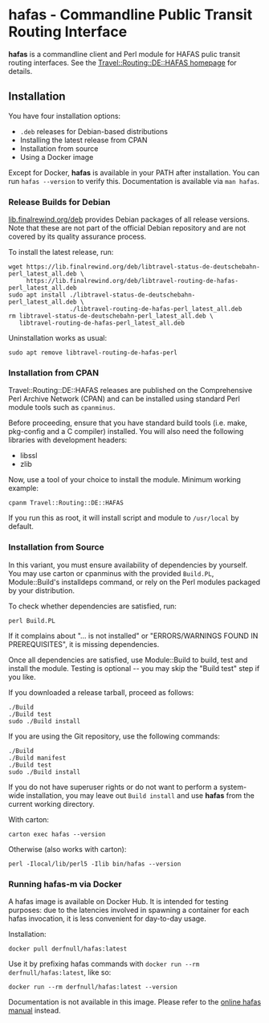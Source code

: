 # hafas - Commandline Public Transit Routing Interface

**hafas** is a commandline client and Perl module for HAFAS pulic transit
routing interfaces. See the [Travel::Routing::DE::HAFAS homepage](https://finalrewind.org/projects/Travel-Routing-DE-HAFAS/) for details.

## Installation

You have four installation options:

* `.deb` releases for Debian-based distributions
* Installing the latest release from CPAN
* Installation from source
* Using a Docker image

Except for Docker, **hafas** is available in your PATH after installation.
You can run `hafas --version` to verify this. Documentation is available via
`man hafas`.

### Release Builds for Debian

[lib.finalrewind.org/deb](https://lib.finalrewind.org/deb) provides Debian
packages of all release versions. Note that these are not part of the official
Debian repository and are not covered by its quality assurance process.

To install the latest release, run:

```
wget https://lib.finalrewind.org/deb/libtravel-status-de-deutschebahn-perl_latest_all.deb \
     https://lib.finalrewind.org/deb/libtravel-routing-de-hafas-perl_latest_all.deb
sudo apt install ./libtravel-status-de-deutschebahn-perl_latest_all.deb \
                 ./libtravel-routing-de-hafas-perl_latest_all.deb
rm libtravel-status-de-deutschebahn-perl_latest_all.deb \
   libtravel-routing-de-hafas-perl_latest_all.deb
```

Uninstallation works as usual:

```
sudo apt remove libtravel-routing-de-hafas-perl
```

### Installation from CPAN

Travel::Routing::DE::HAFAS releases are published on the Comprehensive Perl
Archive Network (CPAN) and can be installed using standard Perl module tools
such as `cpanminus`.

Before proceeding, ensure that you have standard build tools (i.e. make,
pkg-config and a C compiler) installed. You will also need the following
libraries with development headers:

* libssl
* zlib

Now, use a tool of your choice to install the module. Minimum working example:

```
cpanm Travel::Routing::DE::HAFAS
```

If you run this as root, it will install script and module to `/usr/local` by
default.

### Installation from Source

In this variant, you must ensure availability of dependencies by yourself.
You may use carton or cpanminus with the provided `Build.PL`, Module::Build's
installdeps command, or rely on the Perl modules packaged by your distribution.

To check whether dependencies are satisfied, run:

```
perl Build.PL
```

If it complains about "... is not installed" or "ERRORS/WARNINGS FOUND IN
PREREQUISITES", it is missing dependencies.

Once all dependencies are satisfied, use Module::Build to build, test and
install the module. Testing is optional -- you may skip the "Build test"
step if you like.

If you downloaded a release tarball, proceed as follows:

```
./Build
./Build test
sudo ./Build install
```

If you are using the Git repository, use the following commands:

```
./Build
./Build manifest
./Build test
sudo ./Build install
```

If you do not have superuser rights or do not want to perform a system-wide
installation, you may leave out `Build install` and use **hafas** from the
current working directory.

With carton:

```
carton exec hafas --version
```

Otherwise (also works with carton):

```
perl -Ilocal/lib/perl5 -Ilib bin/hafas --version
```

### Running hafas-m via Docker

A hafas image is available on Docker Hub. It is intended for testing
purposes: due to the latencies involved in spawning a container for each
hafas invocation, it is less convenient for day-to-day usage.

Installation:

```
docker pull derfnull/hafas:latest
```

Use it by prefixing hafas commands with `docker run --rm
derfnull/hafas:latest`, like so:

```
docker run --rm derfnull/hafas:latest --version
```

Documentation is not available in this image. Please refer to the
[online hafas manual](https://man.finalrewind.org/1/hafas/) instead.
